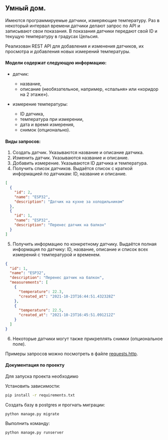 ## Умный дом.

Имеются программируемые датчики, измеряющие температуру. Раз в некоторый интервал времени датчики делают запрос по API и записывают свои показания. В показания датчики передают свой ID и текущую температуру в градусах Цельсия.

Реализован REST API для добавления и изменения датчиков, их просмотра и добавления новых измерений температуры.

#### Модели содержат следующую информацию:

- датчик:

  - название,
  - описание (необязательное, например, «спальня» или «коридор на 2 этаже»).

- измерение температуры:

  - ID датчика,
  - температура при измерении,
  - дата и время измерения,
  - снимок (опционально).

#### Виды запросов:

1. Создать датчик. Указываются название и описание датчика.
2. Изменить датчик. Указываются название и описание.
3. Добавить измерение. Указываются ID датчика и температура.
4. Получить список датчиков. Выдаётся список с краткой информацией по датчикам: ID, название и описание.

```json
[
  {
    "id": 2,
    "name": "ESP32",
    "description": "Датчик на кухне за холодильником"
  },
  {
    "id": 1,
    "name": "ESP32",
    "description": "Перенес датчик на балкон"
  }
]
```

5. Получить информацию по конкретному датчику. Выдаётся полная информация по датчику: ID, название, описание и список всех измерений с температурой и временем.

```json
{
  "id": 1,
  "name": "ESP32",
  "description": "Перенес датчик на балкон",
  "measurements": [
    {
      "temperature": 22.3,
      "created_at": "2021-10-23T16:44:51.432328Z"
    },
    {
      "temperature": 22.5,
      "created_at": "2021-10-23T16:45:51.091212Z"
    }
  ]
}
```
6. Некоторые датчики могут также прикреплять снимки (опциональное поле).

Примеры запросов можно посмотреть в файле [requests.http](./requests.http).

#### Документация по проекту

Для запуска проекта необходимо

Установить зависимости:

```bash
pip install -r requirements.txt
```

Создать базу в postgres и прогнать миграции:

```base
python manage.py migrate
```

Выполнить команду:

```bash
python manage.py runserver
```
